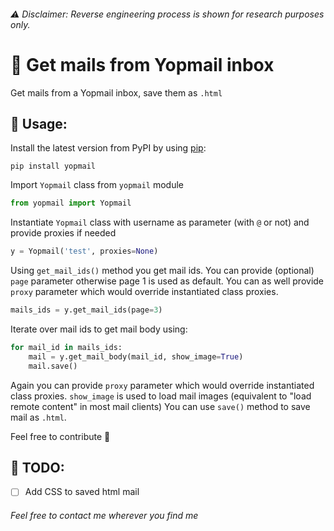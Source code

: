 ###### ⚠️ Disclaimer: Reverse engineering process is shown for research purposes only.

# 👏 Get mails from Yopmail inbox
Get mails from a Yopmail inbox, save them as ``.html``


## 📖 Usage:
Install the latest version from PyPI by using [pip](https://pip.pypa.io/):
```
pip install yopmail
```

Import ``Yopmail`` class from ``yopmail`` module
```python
from yopmail import Yopmail
```

Instantiate ``Yopmail`` class with username as parameter (with ``@`` or not) and provide proxies if needed
```python
y = Yopmail('test', proxies=None)
```

Using ``get_mail_ids()`` method you get mail ids. You can provide (optional) ``page`` parameter otherwise page 1 is used as default. You can as well provide ``proxy`` parameter which would override instantiated class proxies.
```python
mails_ids = y.get_mail_ids(page=3)
```

Iterate over mail ids to get mail body using:
```python
for mail_id in mails_ids:
    mail = y.get_mail_body(mail_id, show_image=True)
    mail.save()
```
Again you can provide ``proxy`` parameter which would override instantiated class proxies.
``show_image`` is used to load mail images (equivalent to "load remote content" in most mail clients)
You can use ``save()`` method to save mail as ``.html``.


Feel free to contribute 🤝


## 📝 TODO:
- [ ] Add CSS to saved html mail

###### Feel free to contact me wherever you find me
